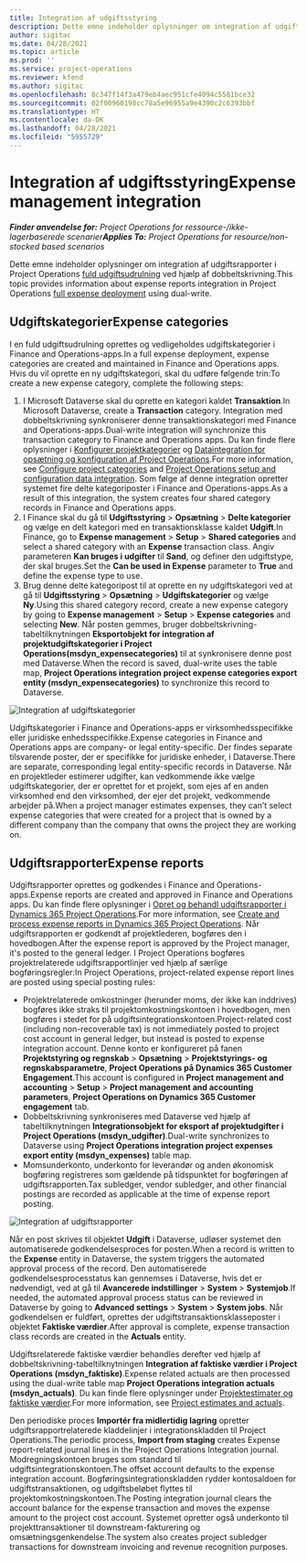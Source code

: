 ```yaml
---
title: Integration af udgiftsstyring
description: Dette emne indeholder oplysninger om integration af udgiftsrapporter i Project Operations ved hjælp af dobbeltskrivning.
author: sigitac
ms.date: 04/28/2021
ms.topic: article
ms.prod: ''
ms.service: project-operations
ms.reviewer: kfend
ms.author: sigitac
ms.openlocfilehash: 8c347f14f3a479eb4aec951cfe4094c5581bce32
ms.sourcegitcommit: 02f00960198cc78a5e96955a9e4390c2c6393bbf
ms.translationtype: HT
ms.contentlocale: da-DK
ms.lasthandoff: 04/28/2021
ms.locfileid: "5955729"
---
```

# <a name="expense-management-integration"></a><span data-ttu-id="e46b1-103">Integration af udgiftsstyring</span><span class="sxs-lookup"><span data-stu-id="e46b1-103">Expense management integration</span></span>

<span data-ttu-id="e46b1-104">_**Finder anvendelse for:** Project Operations for ressource-/ikke-lagerbaserede scenarier_</span><span class="sxs-lookup"><span data-stu-id="e46b1-104">_**Applies To:** Project Operations for resource/non-stocked based scenarios_</span></span>

<span data-ttu-id="e46b1-105">Dette emne indeholder oplysninger om integration af udgiftsrapporter i Project Operations [fuld udgiftsudrulning](../expense/expense-overview.md) ved hjælp af dobbeltskrivning.</span><span class="sxs-lookup"><span data-stu-id="e46b1-105">This topic provides information about expense reports integration in Project Operations [full expense deployment](../expense/expense-overview.md) using dual-write.</span></span>

## <a name="expense-categories"></a><span data-ttu-id="e46b1-106">Udgiftskategorier</span><span class="sxs-lookup"><span data-stu-id="e46b1-106">Expense categories</span></span>

<span data-ttu-id="e46b1-107">I en fuld udgiftsudrulning oprettes og vedligeholdes udgiftskategorier i Finance and Operations-apps.</span><span class="sxs-lookup"><span data-stu-id="e46b1-107">In a full expense deployment, expense categories are created and maintained in Finance and Operations apps.</span></span> <span data-ttu-id="e46b1-108">Hvis du vil oprette en ny udgiftskategori, skal du udføre følgende trin:</span><span class="sxs-lookup"><span data-stu-id="e46b1-108">To create a new expense category, complete the following steps:</span></span>

1. <span data-ttu-id="e46b1-109">I Microsoft Dataverse skal du oprette en kategori kaldet **Transaktion**.</span><span class="sxs-lookup"><span data-stu-id="e46b1-109">In Microsoft Dataverse, create a **Transaction** category.</span></span> <span data-ttu-id="e46b1-110">Integration med dobbeltskrivning synkroniserer denne transaktionskategori med Finance and Operations-apps.</span><span class="sxs-lookup"><span data-stu-id="e46b1-110">Dual-write integration will synchronize this transaction category to Finance and Operations apps.</span></span> <span data-ttu-id="e46b1-111">Du kan finde flere oplysninger i [Konfigurer projektkategorier](/dynamics365/project-operations/project-accounting/configure-project-categories) og [Dataintegration for opsætning og konfiguration af Project Operations](resource-dual-write-setup-integration.md).</span><span class="sxs-lookup"><span data-stu-id="e46b1-111">For more information, see [Configure project categories](/dynamics365/project-operations/project-accounting/configure-project-categories) and [Project Operations setup and configuration data integration](resource-dual-write-setup-integration.md).</span></span> <span data-ttu-id="e46b1-112">Som følge af denne integration opretter systemet fire delte kategoriposter i Finance and Operations-apps.</span><span class="sxs-lookup"><span data-stu-id="e46b1-112">As a result of this integration, the system creates four shared category records in Finance and Operations apps.</span></span>
2. <span data-ttu-id="e46b1-113">I Finance skal du gå til **Udgiftsstyring** > **Opsætning** > **Delte kategorier** og vælge en delt kategori med en transaktionsklasse kaldet **Udgift**.</span><span class="sxs-lookup"><span data-stu-id="e46b1-113">In Finance, go to **Expense management** > **Setup** > **Shared categories** and select a shared category with an **Expense** transaction class.</span></span> <span data-ttu-id="e46b1-114">Angiv parameteren **Kan bruges i udgifter** til **Sand**, og definer den udgiftstype, der skal bruges.</span><span class="sxs-lookup"><span data-stu-id="e46b1-114">Set the **Can be used in Expense** parameter to **True** and define the expense type to use.</span></span>
3. <span data-ttu-id="e46b1-115">Brug denne delte kategoripost til at oprette en ny udgiftskategori ved at gå til **Udgiftsstyring** > **Opsætning** > **Udgiftskategorier** og vælge **Ny**.</span><span class="sxs-lookup"><span data-stu-id="e46b1-115">Using this shared category record, create a new expense category by going to **Expense management** > **Setup** > **Expense categories** and selecting **New**.</span></span> <span data-ttu-id="e46b1-116">Når posten gemmes, bruger dobbeltskrivning-tabeltilknytningen **Eksportobjekt for integration af projektudgiftskategorier i Project Operations(msdyn\_expensecategories)** til at synkronisere denne post med Dataverse.</span><span class="sxs-lookup"><span data-stu-id="e46b1-116">When the record is saved, dual-write uses the table map, **Project Operations integration project expense categories export entity (msdyn\_expensecategories)** to synchronize this record to Dataverse.</span></span>

  ![Integration af udgiftskategorier](./media/DW6ExpenseCategories.png)

<span data-ttu-id="e46b1-118">Udgiftskategorier i Finance and Operations-apps er virksomhedsspecifikke eller juridiske enhedsspecifikke.</span><span class="sxs-lookup"><span data-stu-id="e46b1-118">Expense categories in Finance and Operations apps are company- or legal entity-specific.</span></span> <span data-ttu-id="e46b1-119">Der findes separate tilsvarende poster, der er specifikke for juridiske enheder, i Dataverse.</span><span class="sxs-lookup"><span data-stu-id="e46b1-119">There are separate, corresponding legal entity-specific records in Dataverse.</span></span> <span data-ttu-id="e46b1-120">Når en projektleder estimerer udgifter, kan vedkommende ikke vælge udgiftskategorier, der er oprettet for et projekt, som ejes af en anden virksomhed end den virksomhed, der ejer det projekt, vedkommende arbejder på.</span><span class="sxs-lookup"><span data-stu-id="e46b1-120">When a project manager estimates expenses, they can’t select expense categories that were created for a project that is owned by a different company than the company that owns the project they are working on.</span></span> 

## <a name="expense-reports"></a><span data-ttu-id="e46b1-121">Udgiftsrapporter</span><span class="sxs-lookup"><span data-stu-id="e46b1-121">Expense reports</span></span>

<span data-ttu-id="e46b1-122">Udgiftsrapporter oprettes og godkendes i Finance and Operations-apps.</span><span class="sxs-lookup"><span data-stu-id="e46b1-122">Expense reports are created and approved in Finance and Operations apps.</span></span> <span data-ttu-id="e46b1-123">Du kan finde flere oplysninger i [Opret og behandl udgiftsrapporter i Dynamics 365 Project Operations](/learn/modules/create-process-expense-reports/).</span><span class="sxs-lookup"><span data-stu-id="e46b1-123">For more information, see [Create and process expense reports in Dynamics 365 Project Operations](/learn/modules/create-process-expense-reports/).</span></span> <span data-ttu-id="e46b1-124">Når udgiftsrapporten er godkendt af projektlederen, bogføres den i hovedbogen.</span><span class="sxs-lookup"><span data-stu-id="e46b1-124">After the expense report is approved by the Project manager, it's posted to the general ledger.</span></span> <span data-ttu-id="e46b1-125">I Project Operations bogføres projektrelaterede udgiftsrapportlinjer ved hjælp af særlige bogføringsregler:</span><span class="sxs-lookup"><span data-stu-id="e46b1-125">In Project Operations, project-related expense report lines are posted using special posting rules:</span></span>

  - <span data-ttu-id="e46b1-126">Projektrelaterede omkostninger (herunder moms, der ikke kan inddrives) bogføres ikke straks til projektomkostningskontoen i hovedbogen, men bogføres i stedet for på udgiftsintegrationskontoen.</span><span class="sxs-lookup"><span data-stu-id="e46b1-126">Project-related cost (including non-recoverable tax) is not immediately posted to project cost account in general ledger, but instead is posted to expense integration account.</span></span> <span data-ttu-id="e46b1-127">Denne konto er konfigureret på fanen **Projektstyring og regnskab** > **Opsætning** > **Projektstyrings- og regnskabsparametre**, **Project Operations på Dynamics 365 Customer Engagement**.</span><span class="sxs-lookup"><span data-stu-id="e46b1-127">This account is configured in **Project management and accounting** > **Setup** > **Project management and accounting parameters**, **Project Operations on Dynamics 365 Customer engagement** tab.</span></span>
  - <span data-ttu-id="e46b1-128">Dobbeltskrivning synkroniseres med Dataverse ved hjælp af tabeltilknytningen **Integrationsobjekt for eksport af projektudgifter i Project Operations (msdyn\_udgifter)**.</span><span class="sxs-lookup"><span data-stu-id="e46b1-128">Dual-write synchronizes to Dataverse using **Project Operations integration project expenses export entity (msdyn\_expenses)** table map.</span></span>
  - <span data-ttu-id="e46b1-129">Momsunderkonto, underkonto for leverandør og anden økonomisk bogføring registreres som gældende på tidspunktet for bogføringen af udgiftsrapporten.</span><span class="sxs-lookup"><span data-stu-id="e46b1-129">Tax subledger, vendor subledger, and other financial postings are recorded as applicable at the time of expense report posting.</span></span>

  ![Integration af udgiftsrapporter](./media/DW6ExpenseReports.png)

<span data-ttu-id="e46b1-131">Når en post skrives til objektet **Udgift** i Dataverse, udløser systemet den automatiserede godkendelsesproces for posten.</span><span class="sxs-lookup"><span data-stu-id="e46b1-131">When a record is written to the **Expense** entity in Dataverse, the system triggers the automated approval process of the record.</span></span> <span data-ttu-id="e46b1-132">Den automatiserede godkendelsesprocesstatus kan gennemses i Dataverse, hvis det er nødvendigt, ved at gå til **Avancerede indstillinger** > **System** > **Systemjob**.</span><span class="sxs-lookup"><span data-stu-id="e46b1-132">If needed, the automated approval process status can be reviewed in Dataverse by going to **Advanced settings** > **System** > **System jobs**.</span></span> <span data-ttu-id="e46b1-133">Når godkendelsen er fuldført, oprettes der udgiftstransaktionsklasseposter i objektet **Faktiske værdier**.</span><span class="sxs-lookup"><span data-stu-id="e46b1-133">After approval is complete, expense transaction class records are created in the **Actuals** entity.</span></span>

<span data-ttu-id="e46b1-134">Udgiftsrelaterede faktiske værdier behandles derefter ved hjælp af dobbeltskrivning-tabeltilknytningen **Integration af faktiske værdier i Project Operations (msdyn\_faktiske)**.</span><span class="sxs-lookup"><span data-stu-id="e46b1-134">Expense related actuals are then processed using the dual-write table map **Project Operations integration actuals (msdyn\_actuals)**.</span></span> <span data-ttu-id="e46b1-135">Du kan finde flere oplysninger under [Projektestimater og faktiske værdier](resource-dual-write-estimates-actuals.md).</span><span class="sxs-lookup"><span data-stu-id="e46b1-135">For more information, see [Project estimates and actuals](resource-dual-write-estimates-actuals.md).</span></span>

<span data-ttu-id="e46b1-136">Den periodiske proces **Importér fra midlertidig lagring** opretter udgiftsrapportrelaterede kladdelinjer i integrationskladden til Project Operations.</span><span class="sxs-lookup"><span data-stu-id="e46b1-136">The periodic process, **Import from staging** creates Expense report-related journal lines in the Project Operations Integration journal.</span></span> <span data-ttu-id="e46b1-137">Modregningskontoen bruges som standard til udgiftsintegrationskontoen.</span><span class="sxs-lookup"><span data-stu-id="e46b1-137">The offset account defaults to the expense integration account.</span></span> <span data-ttu-id="e46b1-138">Bogføringsintegrationskladden rydder kontosaldoen for udgiftstransaktionen, og udgiftsbeløbet flyttes til projektomkostningskontoen.</span><span class="sxs-lookup"><span data-stu-id="e46b1-138">The Posting integration journal clears the account balance for the expense transaction and moves the expense amount to the project cost account.</span></span> <span data-ttu-id="e46b1-139">Systemet opretter også underkonto til projekttransaktioner til downstream-fakturering og omsætningsgenkendelse.</span><span class="sxs-lookup"><span data-stu-id="e46b1-139">The system also creates project subledger transactions for downstream invoicing and revenue recognition purposes.</span></span>
